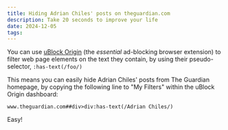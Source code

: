 ```yaml
---
title: Hiding Adrian Chiles' posts on theguardian.com
description: Take 20 seconds to improve your life
date: 2024-12-05
tags:
---
```


You can use [uBlock Origin](https://github.com/gorhill/uBlock) (the *essential* ad-blocking browser extension) to filter web page elements on the text they contain, by using their pseudo-selector, `:has-text(/foo/)`

This means you can easily hide Adrian Chiles' posts from The Guardian homepage, by copying the following line to "My Filters" within the uBlock Origin dashboard:

`www.theguardian.com##div>div:has-text(/Adrian Chiles/)`

Easy!
